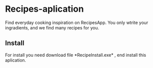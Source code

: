 # Recipes-aplication
Find everyday cooking inspiration on RecipesApp. You only wtrite your ingradients, and we find many recipes for you.
## Install
For install you need download file \*RecipeInstall.exe\* , end install this aplication. 
